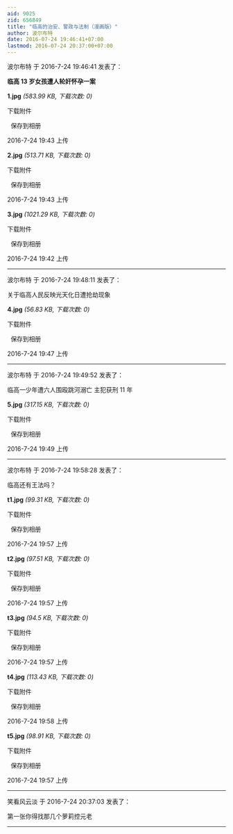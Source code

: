 ```yaml
---
aid: 9025
zid: 656849
title: "临高的治安、警政与法制（漫画版）"
author: 波尔布特
date: 2016-07-24 19:46:41+07:00
lastmod: 2016-07-24 20:37:00+07:00
---
```


波尔布特 于 2016-7-24 19:46:41 发表了：

**临高 13 岁女孩遭人轮奸怀孕一案**

**1.jpg** _(583.99 KB, 下载次数: 0)_

下载附件

&nbsp;
保存到相册

2016-7-24 19:43 上传

**2.jpg** _(513.71 KB, 下载次数: 0)_

下载附件

&nbsp;
保存到相册

2016-7-24 19:43 上传

**3.jpg** _(1021.29 KB, 下载次数: 0)_

下载附件

&nbsp;
保存到相册

2016-7-24 19:42 上传

---

波尔布特 于 2016-7-24 19:48:11 发表了：

关于临高人民反映光天化日遭抢劫现象

**4.jpg** _(56.83 KB, 下载次数: 0)_

下载附件

&nbsp;
保存到相册

2016-7-24 19:47 上传

---

波尔布特 于 2016-7-24 19:49:52 发表了：

临高一少年遭六人围殴跳河溺亡 主犯获刑 11 年

**5.jpg** _(317.15 KB, 下载次数: 0)_

下载附件

&nbsp;
保存到相册

2016-7-24 19:49 上传

---

波尔布特 于 2016-7-24 19:58:28 发表了：

临高还有王法吗？

**t1.jpg** _(99.31 KB, 下载次数: 0)_

下载附件

&nbsp;
保存到相册

2016-7-24 19:57 上传

**t2.jpg** _(97.51 KB, 下载次数: 0)_

下载附件

&nbsp;
保存到相册

2016-7-24 19:57 上传

**t3.jpg** _(94.5 KB, 下载次数: 0)_

下载附件

&nbsp;
保存到相册

2016-7-24 19:57 上传

**t4.jpg** _(113.43 KB, 下载次数: 0)_

下载附件

&nbsp;
保存到相册

2016-7-24 19:58 上传

**t5.jpg** _(98.91 KB, 下载次数: 0)_

下载附件

&nbsp;
保存到相册

2016-7-24 19:57 上传

---

笑看风云淡 于 2016-7-24 20:37:03 发表了：

第一张你得找那几个萝莉控元老

---
